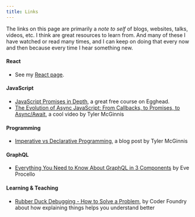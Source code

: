 ```yaml
---
title: Links
---
```


The links on this page are primarily a _note to self_ of blogs, websites, talks, videos, etc. I think are great resources to learn from. And many of these I have watched or read many times, and I can keep on doing that every now and then because every time I hear something new.

#### React

- See my [React page].

#### JavaScript

- [JavaScript Promises in Depth], a great free course on Egghead.
- [The Evolution of Async JavaScript: From Callbacks, to Promises, to Async/Await], a cool video by Tyler McGinnis

#### Programming

- [Imperative vs Declarative Programming], a blog post by Tyler McGinnis

#### GraphQL

- [Everything You Need to Know About GraphQL in 3 Components] by Eve Procello

#### Learning & Teaching

- [Rubber Duck Debugging - How to Solve a Problem], by Coder Foundry about how explaining things helps you understand better

[rubber duck debugging - how to solve a problem]: https://youtu.be/NBgIHOrjSxs
[everything you need to know about graphql in 3 components]: https://youtu.be/F_M8v6MK0Sc
[react page]: /react
[javascript promises in depth]: https://egghead.io/courses/javascript-promises-in-depth
[the evolution of async javascript: from callbacks, to promises, to async/await]: https://youtu.be/gB-OmN1egV8
[imperative vs declarative programming]: https://ui.dev/imperative-vs-declarative-programming/
